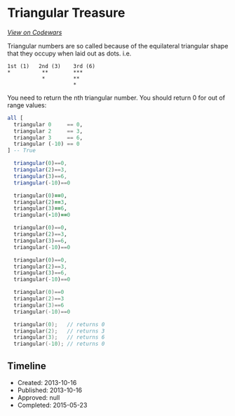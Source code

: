 # Triangular Treasure
[*View on Codewars*](https://www.codewars.com/kata/triangular-treasure)

Triangular numbers are so called because of the equilateral triangular shape that they occupy when laid out as dots. i.e.

```
1st (1)   2nd (3)    3rd (6)
*          **        ***
           *         **
                     *
```

You need to return the nth triangular number. You should return 0 for out of range values:

```haskell
all [
  triangular 0     == 0,
  triangular 2     == 3,
  triangular 3     == 6,
  triangular (-10) == 0
] -- True
```
```javascript
  triangular(0)==0,
  triangular(2)==3,
  triangular(3)==6,
  triangular(-10)==0
```
```ruby
  triangular(0)==0,
  triangular(2)==3,
  triangular(3)==6,
  triangular(-10)==0
```
```python
  triangular(0)==0,
  triangular(2)==3,
  triangular(3)==6,
  triangular(-10)==0
```
```dart
  triangular(0)==0,
  triangular(2)==3,
  triangular(3)==6,
  triangular(-10)==0
```
```swift
  triangular(0)==0
  triangular(2)==3
  triangular(3)==6
  triangular(-10)==0
```
```c
  triangular(0);   // returns 0
  triangular(2);   // returns 3
  triangular(3);   // returns 6
  triangular(-10); // returns 0
```

## Timeline
- Created: 2013-10-16
- Published: 2013-10-16
- Approved: null
- Completed: 2015-05-23